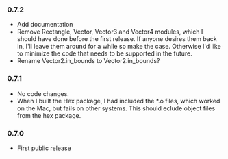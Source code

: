 ### 0.7.2
* Add documentation
* Remove Rectangle, Vector, Vector3 and Vector4 modules, which I should have done before the first release. If anyone desires them back in, I'll leave them around for a while so make the case. Otherwise I'd like to minimize the code that needs to be supported in the future.
* Rename Vector2.in_bounds to Vector2.in_bounds?

### 0.7.1
* No code changes.
* When I built the Hex package, I had included the \*.o files, which worked on the Mac, but fails on other systems. This should eclude object files from the hex package.

### 0.7.0
* First public release